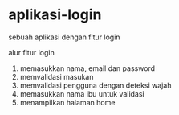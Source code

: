 # aplikasi-login
sebuah aplikasi dengan fitur login

alur fitur login
1. memasukkan nama, email dan password
2. memvalidasi masukan
3. memvalidasi pengguna dengan deteksi wajah
4. memasukkan nama ibu untuk validasi
5. menampilkan halaman home
